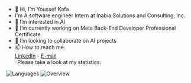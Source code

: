 - 👋 Hi, I’m Youssef Kafa
- I'm A software engineer Intern at Inabia Solutions and Consulting, Inc.
- 👀 I’m interested in AI
- 🌱 I’m currently working on Meta Back-End Developer Professional Certificate
- 💞️ I’m looking to collaborate on AI projects
- 📫 How to reach me: <br>
<a href="https://www.linkedin.com/in/youssefkafa/">LinkedIn</a> -
<a href= "mailto:Youssef.kafa19941@gmail.com">E-mail</a><br>
-Please take a look at my statistics:

![Languages](https://github.com/YoussefKafa/stats/blob/master/generated/languages.svg#gh-dark-mode-only)
![Overview](https://github.com/YoussefKafa/stats/blob/master/generated/overview.svg#gh-dark-mode-only)
